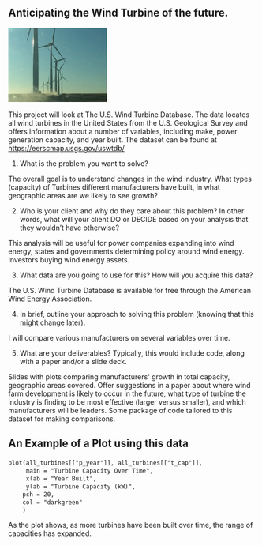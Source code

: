 
## Anticipating the Wind Turbine of the future. 


<img src="images/IMG_0686.JPG" width="200" height="150">

  
  
  This project will look at The U.S. Wind Turbine Database. The data locates all wind turbines in the United States from the U.S. Geological Survey and offers information about a number of variables, including make, power generation capacity, and year built. The dataset can be found at <https://eerscmap.usgs.gov/uswtdb/>

1. What is the problem you want to solve?

  The overall goal is to understand changes in the wind industry. What types (capacity) of Turbines different manufacturers have built, in what geographic areas are we likely to see growth?
  
2. Who is your client and why do they care about this problem? In other words, what will your client DO or DECIDE based on your analysis that they wouldn’t have otherwise?

  This analysis will be useful for power companies expanding into wind energy, states and governments determining policy around wind energy. Investors buying wind energy assets.

3. What data are you going to use for this? How will you acquire this data?

  The U.S. Wind Turbine Database is available for free through the American Wind Energy Association.

4. In brief, outline your approach to solving this problem (knowing that this might change later).

  I will compare various manufacturers on several variables over time.

5. What are your deliverables? Typically, this would include code, along with a paper and/or a slide deck.

  Slides with plots comparing manufacturers' growth in total capacity, geographic areas covered. Offer suggestions in a paper about where wind farm development is likely to occur in the future, what type of turbine the industry is finding to be most effective (larger versus smaller), and which manufacturers will be leaders. Some package of code tailored to this dataset for making comparisons.

## An Example of a Plot using this data


```{r all_turbines, echo=FALSE}
plot(all_turbines[["p_year"]], all_turbines[["t_cap"]], 
     main = "Turbine Capacity Over Time",
     xlab = "Year Built",
     ylab = "Turbine Capacity (kW)",
    pch = 20,
    col = "darkgreen"
    )
```


  As the plot shows, as more turbines have been built over time, the range of capacities has expanded.
